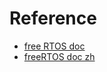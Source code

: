 
# Reference

- [free RTOS doc](https://wwww.freertos.org/Documentation/01-FreeRTOS-quick-start/01-Beginners-guide/01-RTOS-fundamentals)
- [freeRTOS doc zh](https://wwww.freertos.org/zh-cn-cmn-s/Documentation/01-FreeRTOS-quick-start/01-Beginners-guide/01-RTOS-fundamentals)


